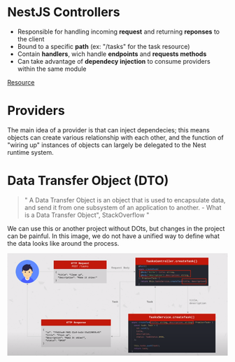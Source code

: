 # NestJS Controllers

* Responsible for handling incoming **request** and returning **reponses** to the client
* Bound to a specific **path** (ex: "/tasks" for the task resource)
* Contain **handlers**, wich handle **endpoints** and **requests methods**
* Can take advantage of **dependecy injection** to consume providers within the same module

[Resource](https://docs.nestjs.com/controllers)

# Providers

The main idea of a provider is that can inject dependecies; this means objects can create various relationship with each other, and the function of "wiring up" instances of objects can largely be delegated to the Nest runtime system.

# Data Transfer Object (DTO)

> " A Data Transfer Object is an object that is used to encapsulate data, and send it from one subsystem of an application to another. - What is a Data Transfer Object", StackOverflow "

We can use this or another project without DOts, but changes in the project can be painful.
In this image, we do not have a unified way to define what the data looks like around the process.

![alt text](./img/dtomotivation.png)